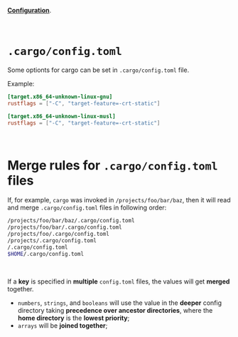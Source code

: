 [**Configuration**](https://doc.rust-lang.org/cargo/reference/config.html).<br>

<br>

# `.cargo/config.toml`
Some optionts for cargo can be set in `.cargo/config.toml` file.<br>

Example:
```toml
[target.x86_64-unknown-linux-gnu]
rustflags = ["-C", "target-feature=-crt-static"]

[target.x86_64-unknown-linux-musl]
rustflags = ["-C", "target-feature=-crt-static"]
```

<br>

# Merge rules for `.cargo/config.toml` files
If, for example, `cargo` was invoked in `/projects/foo/bar/baz`, then it will read and merge `.cargo/config.toml` files in following order:<br>
```sh
/projects/foo/bar/baz/.cargo/config.toml
/projects/foo/bar/.cargo/config.toml
/projects/foo/.cargo/config.toml
/projects/.cargo/config.toml
/.cargo/config.toml
$HOME/.cargo/config.toml
```

<br>

If a **key** is specified in **multiple** `config.toml` files, the values will get **merged** together.<br>
- `numbers`, `strings`, and `booleans` will use the value in the **deeper** config directory taking **precedence over ancestor directories**, where the **home directory** is the **lowest priority**;
- `arrays` will be **joined together**;